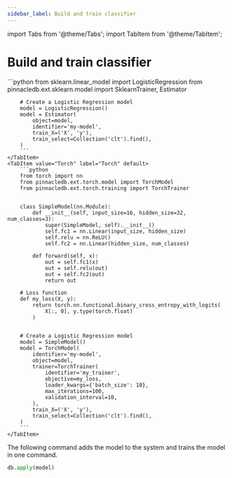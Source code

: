 ```yaml
---
sidebar_label: Build and train classifier
---
```

import Tabs from '@theme/Tabs';
import TabItem from '@theme/TabItem';

<!-- TABS -->
# Build and train classifier


<Tabs>
    <TabItem value="Scikit-Learn" label="Scikit-Learn" default>
        ```python
        from sklearn.linear_model import LogisticRegression
        from pinnacledb.ext.sklearn.model import SklearnTrainer, Estimator
        
        # Create a Logistic Regression model
        model = LogisticRegression()
        model = Estimator(
            object=model,
            identifier='my-model',
            train_X=('X', 'y'),
            train_select=Collection('clt').find(),
        )        
        ```
    </TabItem>
    <TabItem value="Torch" label="Torch" default>
        ```python
        from torch import nn
        from pinnacledb.ext.torch.model import TorchModel
        from pinnacledb.ext.torch.training import TorchTrainer
        
        
        class SimpleModel(nn.Module):
            def __init__(self, input_size=16, hidden_size=32, num_classes=3):
                super(SimpleModel, self).__init__()
                self.fc1 = nn.Linear(input_size, hidden_size)
                self.relu = nn.ReLU()
                self.fc2 = nn.Linear(hidden_size, num_classes)
        
            def forward(self, x):
                out = self.fc1(x)
                out = self.relu(out)
                out = self.fc2(out)
                return out
        
        # Loss function
        def my_loss(X, y):
            return torch.nn.functional.binary_cross_entropy_with_logits(
                X[:, 0], y.type(torch.float)
            )
        
        
        # Create a Logistic Regression model
        model = SimpleModel()
        model = TorchModel(
            identifier='my-model',
            object=model,         
            trainer=TorchTrainer(
                identifier='my_trainer',
                objective=my_loss,
                loader_kwargs={'batch_size': 10},
                max_iterations=100,
                validation_interval=10,
            ),
            train_X=('X', 'y'),
            train_select=Collection('clt').find(),
        )        
        ```
    </TabItem>
</Tabs>
The following command adds the model to the system and trains the model in one command.

```python
db.apply(model)
```

